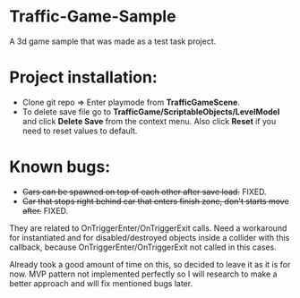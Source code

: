 # Traffic-Game-Sample
A 3d game sample that was made as a test task project.

# Project installation:
- Clone git repo => Enter playmode from **TrafficGameScene**.
- To delete save file go to **TrafficGame/ScriptableObjects/LevelModel** and click **Delete Save** from the context menu. Also click **Reset** if you need to reset values to default.

# Known bugs:
- ~~Cars can be spawned on top of each other after save load.~~ FIXED.
- ~~Car that stops right behind car that enters finish zone, don't starts move after.~~ FIXED.

They are related to OnTriggerEnter/OnTriggerExit calls. Need a workaround for instantiated and for disabled/destroyed objects inside a collider with this callback, because OnTriggerEnter/OnTriggerExit not called in this cases.

Already took a good amount of time on this, so decided to leave it as it is for now. 
MVP pattern not implemented perfectly so I will research to make a better approach and
will fix mentioned bugs later.
